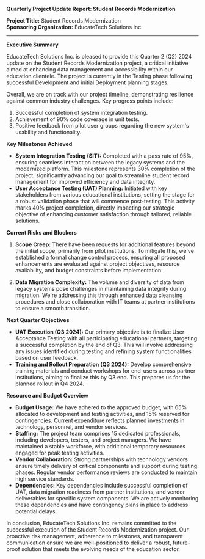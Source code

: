 **Quarterly Project Update Report: Student Records Modernization**

**Project Title:** Student Records Modernization  
**Sponsoring Organization:** EducateTech Solutions Inc.

---

**Executive Summary**

EducateTech Solutions Inc. is pleased to provide this Quarter 2 (Q2) 2024 update on the Student Records Modernization project, a critical initiative aimed at enhancing data management and accessibility within our education clientele. The project is currently in the Testing phase following successful Development and initial Deployment planning stages.

Overall, we are on track with our project timeline, demonstrating resilience against common industry challenges. Key progress points include:

1. Successful completion of system integration testing.
2. Achievement of 90% code coverage in unit tests.
3. Positive feedback from pilot user groups regarding the new system's usability and functionality.

**Key Milestones Achieved**

- **System Integration Testing (SIT):** Completed with a pass rate of 95%, ensuring seamless interaction between the legacy systems and the modernized platform. This milestone represents 30% completion of the project, significantly advancing our goal to streamline student record management for improved efficiency and data integrity.
- **User Acceptance Testing (UAT) Planning:** Initiated with key stakeholders from various educational institutions, setting the stage for a robust validation phase that will commence post-testing. This activity marks 40% project completion, directly impacting our strategic objective of enhancing customer satisfaction through tailored, reliable solutions.

**Current Risks and Blockers**

1. **Scope Creep:** There have been requests for additional features beyond the initial scope, primarily from pilot institutions. To mitigate this, we've established a formal change control process, ensuring all proposed enhancements are evaluated against project objectives, resource availability, and budget constraints before implementation.

2. **Data Migration Complexity:** The volume and diversity of data from legacy systems pose challenges in maintaining data integrity during migration. We're addressing this through enhanced data cleansing procedures and close collaboration with IT teams at partner institutions to ensure a smooth transition.

**Next Quarter Objectives**

- **UAT Execution (Q3 2024):** Our primary objective is to finalize User Acceptance Testing with all participating educational partners, targeting a successful completion by the end of Q3. This will involve addressing any issues identified during testing and refining system functionalities based on user feedback.
- **Training and Rollout Preparation (Q3 2024):** Develop comprehensive training materials and conduct workshops for end-users across partner institutions, aiming to finalize this by Q3 end. This prepares us for the planned rollout in Q4 2024.

**Resource and Budget Overview**

- **Budget Usage:** We have adhered to the approved budget, with 65% allocated to development and testing activities, and 15% reserved for contingencies. Current expenditure reflects planned investments in technology, personnel, and vendor services.
- **Staffing:** The project team comprises 15 dedicated professionals, including developers, testers, and project managers. We have maintained a stable workforce, with additional temporary resources engaged for peak testing activities.
- **Vendor Collaboration:** Strong partnerships with technology vendors ensure timely delivery of critical components and support during testing phases. Regular vendor performance reviews are conducted to maintain high service standards.
- **Dependencies:** Key dependencies include successful completion of UAT, data migration readiness from partner institutions, and vendor deliverables for specific system components. We are actively monitoring these dependencies and have contingency plans in place to address potential delays.

In conclusion, EducateTech Solutions Inc. remains committed to the successful execution of the Student Records Modernization project. Our proactive risk management, adherence to milestones, and transparent communication ensure we are well-positioned to deliver a robust, future-proof solution that meets the evolving needs of the education sector.